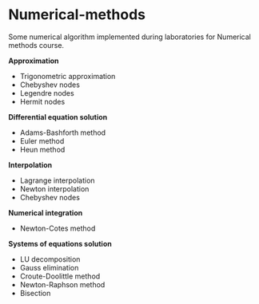 # Numerical-methods

Some numerical algorithm implemented during laboratories for Numerical methods course. 

**Approximation**
- Trigonometric approximation
- Chebyshev nodes
- Legendre nodes 
- Hermit nodes 

**Differential equation solution**
- Adams-Bashforth method
- Euler method
- Heun method

**Interpolation**
- Lagrange interpolation
- Newton interpolation
- Chebyshev nodes

**Numerical integration**
- Newton-Cotes method

**Systems of equations solution**
- LU decomposition
- Gauss elimination
- Croute-Doolittle method
- Newton-Raphson method
- Bisection
